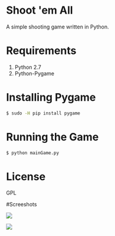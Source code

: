 # Shoot 'em All

A simple shooting game written in Python.


# Requirements

1. Python 2.7
2. Python-Pygame

# Installing Pygame

```bash
$ sudo -H pip install pygame
```

# Running the Game
  
```bash
$ python mainGame.py
```

# License
GPL

#Screeshots

![](http://s2.postimg.org/728c1wy4p/Screenshot_5.png)

![](http://s30.postimg.org/fflxcv9ld/Screenshot_6.png)
